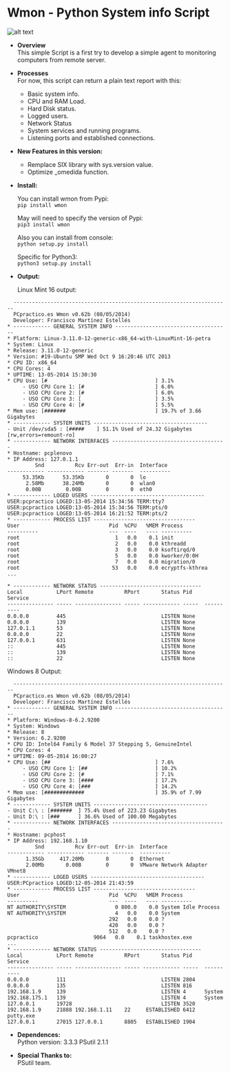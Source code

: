 Wmon - Python System info Script
================================

![alt text](https://travis-ci.org/pcpractico/Wmon.svg?branch=master "Travis CI")

* **Overview**<br>
  This simple Script is a first try to develop a simple agent to monitoring computers from remote server.

* **Processes**<br>
  For now, this script can return a plain text report with this:

  - Basic system info.
  - CPU and RAM Load.
  - Hard Disk status.
  - Logged users.
  - Network Status
  - System services and running programs.
  - Listening ports and established connections.

* **New Features in this version:**<br>

  - Remplace SIX library with sys.version value.
  - Optimize _omedida function.

  
* **Install:**<br>
  
  You can install wmon from Pypi:<br>
  ``` pip install wmon ```

  May will need to specify the version of Pypi:<br>
  ``` pip3 install wmon ```

  Also you can install from console:<br>
  ``` python setup.py install ```

  Specific for Python3:<br>
  ``` python3 setup.py install ```


* **Output:** <br>

  Linux Mint 16 output:<br>

```
  ----------------------------------------------------------------------
  PCpractico.es Wmon v0.62b (08/05/2014)                                
  Developer: Francisco Martínez Estellés                                
* ------------ GENERAL SYSTEM INFO -------------------------------------
* Platform: Linux-3.11.0-12-generic-x86_64-with-LinuxMint-16-petra
* System: Linux
* Release: 3.11.0-12-generic
* Version: #19-Ubuntu SMP Wed Oct 9 16:20:46 UTC 2013
* CPU ID: x86_64
* CPU Cores: 4
* UPTIME: 13-05-2014 15:30:30
* CPU Use: [#                                   ] 3.1%
     - USO CPU Core 1: [#                       ] 6.0%
     - USO CPU Core 2: [#                       ] 6.0%
     - USO CPU Core 3: [                        ] 3.5%
     - USO CPU Core 4: [#                       ] 5.5%
* Mem use: [#######                             ] 19.7% of 3.66 Gigabytes
* ------------ SYSTEM UNITS -------------------------------------
- Unit /dev/sda5 : [#####    ] 51.1% Used of 24.32 Gigabytes [rw,errors=remount-ro]
* ------------ NETWORK INTERFACES -------------------------------------
* Hostname: pcplenovo
* IP Address: 127.0.1.1
         Snd          Rcv Err-out  Err-in  Interface
------------ ------------ ------- -------  ----------
     53.35Kb      53.35Kb       0       0  lo
      2.58Mb      38.24Mb       0       0  wlan0
      0.00B        0.00B        0       0  eth0
* ------------ LOGED USERS -------------------------------------
USER:pcpractico LOGED:13-05-2014 15:34:56 TERM:tty7
USER:pcpractico LOGED:13-05-2014 15:34:56 TERM:pts/0
USER:pcpractico LOGED:13-05-2014 16:21:52 TERM:pts/2
* ------------ PROCESS LIST ---------------------------------
User                             Pid  %CPU   %MEM Process
----------                       ---  ----   ---- ----------
root                               1   0.0    0.1 init
root                               2   0.0    0.0 kthreadd
root                               3   0.0    0.0 ksoftirqd/0
root                               5   0.0    0.0 kworker/0:0H
root                               7   0.0    0.0 migration/0
root                              53   0.0    0.0 ecryptfs-kthrea
...

* ------------ NETWORK STATUS ---------------------------------
Local           LPort Remote          RPort       Status Pid    Service
--------------- ----- --------------- ----- ------------ -----  ----------
0.0.0.0         445                               LISTEN None   
0.0.0.0         139                               LISTEN None   
127.0.1.1       53                                LISTEN None   
0.0.0.0         22                                LISTEN None   
127.0.0.1       631                               LISTEN None   
::              445                               LISTEN None   
::              139                               LISTEN None   
::              22                                LISTEN None  
```
  Windows 8 Output:<br>
```
  ----------------------------------------------------------------------
  PCpractico.es Wmon v0.62b (08/05/2014)                                
  Developer: Francisco Martínez Estellés                                
* ------------ GENERAL SYSTEM INFO -------------------------------------
* Platform: Windows-8-6.2.9200
* System: Windows
* Release: 8
* Version: 6.2.9200
* CPU ID: Intel64 Family 6 Model 37 Stepping 5, GenuineIntel
* CPU Cores: 4
* UPTIME: 09-05-2014 16:00:27
* CPU Use: [##                                  ] 7.6%
     - USO CPU Core 1: [##                      ] 10.2%
     - USO CPU Core 2: [#                       ] 7.1%
     - USO CPU Core 3: [####                    ] 17.2%
     - USO CPU Core 4: [###                     ] 14.2%
* Mem use: [#############                       ] 35.9% of 7.99 Gigabytes
* ------------ SYSTEM UNITS -------------------------------------
- Unit C:\ : [#######  ] 75.4% Used of 223.23 Gigabytes
- Unit D:\ : [###      ] 36.6% Used of 100.00 Megabytes
* ------------ NETWORK INTERFACES -------------------------------------
* Hostname: pcphost
* IP Address: 192.168.1.10
         Snd          Rcv Err-out  Err-in  Interface
------------ ------------ ------- -------  ----------
      1.35Gb     417.20Mb       0       0  Ethernet
      2.00Mb       0.00B        0       0  VMware Network Adapter VMnet8
* ------------ LOGED USERS -------------------------------------
USER:PCpractico LOGED:12-05-2014 21:43:59
* ------------ PROCESS LIST ---------------------------------
User                             Pid  %CPU   %MEM Process
----------                       ---  ----   ---- ----------
NT AUTHORITY\SYSTEM                0 800.0    0.0 System Idle Process
NT AUTHORITY\SYSTEM                4   0.0    0.0 System
                                 292   0.0    0.0 ?
                                 420   0.0    0.0 ?
                                 512   0.0    0.0 ?
pcpractico	                9064   0.0    0.1 taskhostex.exe
...
* ------------ NETWORK STATUS ---------------------------------
Local           LPort Remote          RPort       Status Pid    Service
--------------- ----- --------------- ----- ------------ -----  ----------
0.0.0.0         111                               LISTEN 2804   
0.0.0.0         135                               LISTEN 816    
192.168.1.9     139                               LISTEN 4      System
192.168.175.1   139                               LISTEN 4      System
127.0.0.1       19728                             LISTEN 3520   
192.168.1.9     21888 192.168.1.11    22     ESTABLISHED 6412   putty.exe
127.0.0.1       27015 127.0.0.1       8805   ESTABLISHED 1904   

```

* **Dependences:** <br>
Python version: 3.3.3
PSutil 2.1.1

* **Special Thanks to:** <br>
PSutil team.
